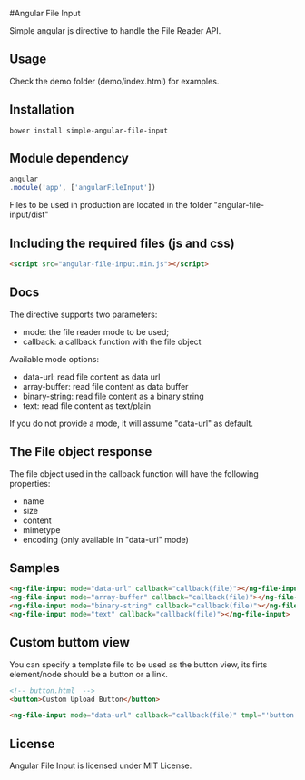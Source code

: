 #Angular File Input

Simple angular js directive to handle the File Reader API.

## Usage

Check the demo folder (demo/index.html) for examples.

## Installation

```
bower install simple-angular-file-input
```

## Module dependency

```js
angular
.module('app', ['angularFileInput'])
```

Files to be used in production are located in the folder "angular-file-input/dist"

## Including the required files (js and css)

```html
<script src="angular-file-input.min.js"></script> 
```

## Docs

The directive supports two parameters:

- mode: the file reader mode to be used;
- callback: a callback function with the file object

Available mode options:

- data-url: read file content as data url
- array-buffer: read file content as data buffer
- binary-string: read file content as a binary string
- text: read file content as text/plain 

If you do not provide a mode, it will assume "data-url" as default.

## The File object response

The file object used in the callback function will have the following properties:

- name
- size
- content
- mimetype
- encoding (only available in "data-url" mode)

Samples
-------------------------

```html
<ng-file-input mode="data-url" callback="callback(file)"></ng-file-input>
<ng-file-input mode="array-buffer" callback="callback(file)"></ng-file-input>
<ng-file-input mode="binary-string" callback="callback(file)"></ng-file-input>
<ng-file-input mode="text" callback="callback(file)"></ng-file-input>
```

Custom buttom view
-----------------------
You can specify a template file to be used as the button view, its firts element/node should be a button or a link.

```html
<!-- button.html  -->
<button>Custom Upload Button</button>
```

```html
<ng-file-input mode="data-url" callback="callback(file)" tmpl="'button.html'"></ng-file-input>
```

License
-------------------------
Angular File Input is licensed under MIT License.
